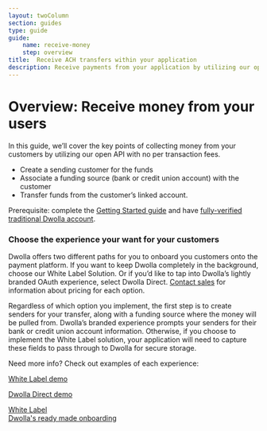 ```yaml
---
layout: twoColumn
section: guides
type: guide
guide: 
    name: receive-money
    step: overview
title:  Receive ACH transfers within your application
description: Receive payments from your application by utilizing our open API with no per transaction fees. 
---
```


# Overview: Receive money from your users

In this guide, we’ll cover the key points of collecting money from your customers by utilizing our open API with no per transaction fees.

- Create a sending customer for the funds
- Associate a funding source (bank or credit union account) with the customer 
- Transfer funds from the customer’s linked account. 

Prerequisite: complete the [Getting Started guide](/guides/sandbox-setup) and have [fully-verified traditional Dwolla account](/resources/account-types.html).

### Choose the experience your want for your customers

Dwolla offers two different paths for you to onboard you customers onto the payment platform. If you want to keep Dwolla completely in the background, choose our White Label Solution. Or if you’d like to tap into Dwolla’s lightly branded OAuth experience, select Dwolla Direct. [Contact sales](https://www.dwolla.com/contact) for information about pricing for each option. 

Regardless of which option you implement, the first step is to create senders for your transfer, along with a funding source where the money will be pulled from. Dwolla’s branded experience prompts your senders for their bank or credit union account information. Otherwise, if you choose to implement the White Label solution, your application will need to capture these fields to pass through to Dwolla for secure storage.

Need more info? Check out examples of each experience: 

[White Label demo]()

[Dwolla Direct demo]()

<nav class="decision-nav">
<div>
    <a href="01-white-label-onboarding.html">White Label</a>
</div>
<div>
    <a href="01-direct-onboarding.html">Dwolla's ready made onboarding</a>
</div>
</nav>